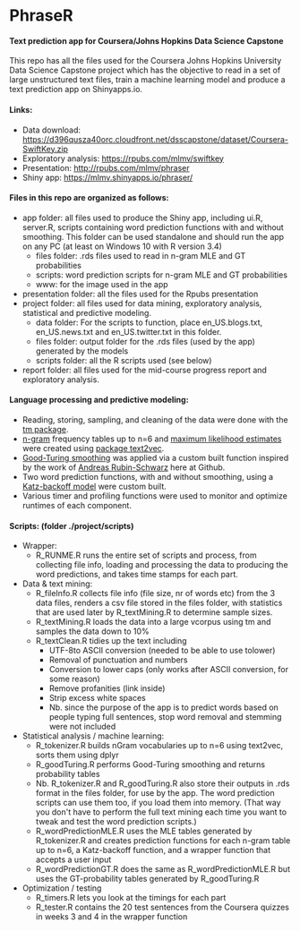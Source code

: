 # PhraseR
#### Text prediction app for Coursera/Johns Hopkins Data Science Capstone

This repo has all the files used for the Coursera Johns Hopkins University Data Science Capstone project which has the objective to read in a set of large unstructured text files, train a machine learning model and produce a text prediction app on Shinyapps.io.

#### Links:
- Data download: https://d396qusza40orc.cloudfront.net/dsscapstone/dataset/Coursera-SwiftKey.zip
- Exploratory analysis: https://rpubs.com/mlmv/swiftkey
- Presentation: http://rpubs.com/mlmv/phraser
- Shiny app: https://mlmv.shinyapps.io/phraser/

#### Files in this repo are organized as follows:
- app folder: all files used to produce the Shiny app, including ui.R, server.R, scripts containing word prediction functions with and without smoothing. This folder can be used standalone and should run the app on any PC (at least on Windows 10 with R version 3.4)
  - files folder: .rds files used to read in n-gram MLE and GT probabilities
  - scripts: word prediction scripts for n-gram MLE and GT probabilities
  - www: for the image used in the app
- presentation folder: all the files used for the Rpubs presentation
- project folder: all files used for data mining, exploratory analysis, statistical and predictive modeling.
  - data folder: For the scripts to function, place en_US.blogs.txt, en_US.news.txt and en_US.twitter.txt in this folder.
  - files folder: output folder for the .rds files (used by the app) generated by the models
  - scripts folder: all the R scripts used (see below)
- report folder: all files used for the mid-course progress report and exploratory analysis.

#### Language processing and predictive modeling:
- Reading, storing, sampling, and cleaning of the data were done with the [tm package](https://cran.r-project.org/web/packages/tm/index.html). 
- [n-gram](https://en.wikipedia.org/wiki/N-gram) frequency tables up to n=6 and [maximum likelihood estimates](https://en.wikipedia.org/wiki/Maximum_likelihood_estimation) were created using [package text2vec](https://cran.r-project.org/web/packages/text2vec/index.html).
- [Good-Turing smoothing](https://en.wikipedia.org/wiki/Good%E2%80%93Turing_frequency_estimation) was applied via a custom built function inspired by the work of [Andreas Rubin-Schwarz](https://github.com/andirs) here at Github.
- Two word prediction functions, with and without smoothing, using a [Katz-backoff model](https://en.wikipedia.org/wiki/Katz%27s_back-off_model) were custom built.
- Various timer and profiling functions were used to monitor and optimize runtimes of each component.

#### Scripts: (folder ./project/scripts)
- Wrapper:
  - R_RUNME.R runs the entire set of scripts and process, from collecting file info, loading and processing the data to producing the word predictions, and takes time stamps for each part.
- Data & text mining:
  - R_fileInfo.R collects file info (file size, nr of words etc) from the 3 data files, renders a csv file stored in the files folder, with statistics that are used later by R_textMining.R to determine sample sizes.
  - R_textMining.R loads the data into a large vcorpus using tm and samples the data down to 10%
  - R_textClean.R tidies up the text including
    - UTF-8to ASCII conversion (needed to be able to use tolower)
    - Removal of punctuation and numbers
    - Conversion to lower caps (only works after ASCII conversion, for some reason)
    - Remove profanities (link inside)
    - Strip excess white spaces
    - Nb. since the purpose of the app is to predict words based on people typing full sentences, stop word removal and stemming were not included
- Statistical analysis / machine learning:
  - R_tokenizer.R builds nGram vocabularies up to n=6 using text2vec, sorts them using dplyr
  - R_goodTuring.R performs Good-Turing smoothing and returns probability tables
  - Nb. R_tokenizer.R and R_goodTuring.R also store their outputs in .rds format in the files folder, for use by the app. The word prediction scripts can use them too, if you load them into memory. (That way you don't have to perform the full text mining each time you want to tweak and test the word prediction scripts.)
  - R_wordPredictionMLE.R uses the MLE tables generated by R_tokenizer.R and creates prediction functions for each n-gram table up to n=6, a Katz-backoff function, and a wrapper function that accepts a user input
  - R_wordPredictionGT.R does the same as R_wordPredictionMLE.R but uses the GT-probability tables generated by R_goodTuring.R
- Optimization / testing
  - R_timers.R lets you look at the timings for each part
  - R_tester.R contains the 20 test sentences from the Coursera quizzes in weeks 3 and 4 in the wrapper function
